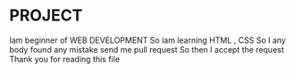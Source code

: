 # PROJECT
Iam beginner of WEB DEVELOPMENT
So iam learning HTML , CSS 
So I any body found any mistake send me pull request
So then I accept the request
Thank you for reading this file
